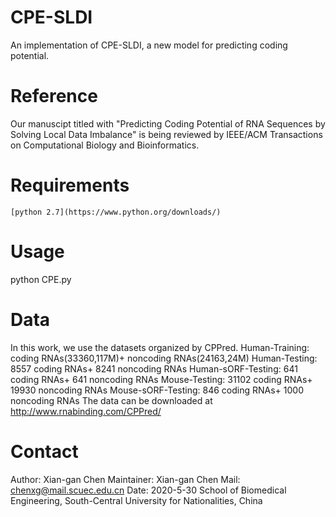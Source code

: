 CPE-SLDI
===============================
An implementation of CPE-SLDI, a new model for predicting coding potential.

Reference
========================
Our manuscipt titled with "Predicting Coding Potential of RNA Sequences by Solving Local Data Imbalance" is being reviewed by IEEE/ACM Transactions on Computational Biology and Bioinformatics.

Requirements
========================
    [python 2.7](https://www.python.org/downloads/)

Usage
========================
python CPE.py


Data
=====================
In this work, we use the datasets organized by CPPred.
Human-Training: coding RNAs(33360,117M)+ noncoding RNAs(24163,24M)
Human-Testing: 8557 coding RNAs+ 8241 noncoding RNAs
Human-sORF-Testing: 641 coding RNAs+ 641 noncoding RNAs
Mouse-Testing: 31102 coding RNAs+ 19930 noncoding RNAs
Mouse-sORF-Testing: 846 coding RNAs+ 1000 noncoding RNAs
The data can be downloaded at http://www.rnabinding.com/CPPred/


Contact
=====================
Author: Xian-gan Chen
Maintainer: Xian-gan Chen
Mail: chenxg@mail.scuec.edu.cn
Date: 2020-5-30
School of Biomedical Engineering, South-Central University for Nationalities, China
